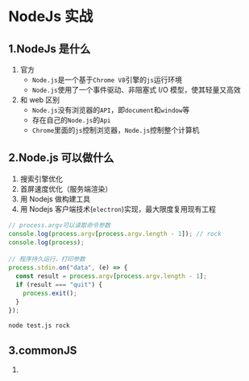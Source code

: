 # NodeJs 实战

## 1.NodeJs 是什么

1. 官方
   - `Node.js`是一个基于`Chrome V8`引擎的`js`运行环境
   - `Node.js`使用了一个事件驱动、非阻塞式 I/O 模型，使其轻量又高效
2. 和 web 区别
   - `Node.js`没有浏览器的`API`，即`document`和`window`等
   - 存在自己的`Node.js`的`Api`
   - `Chrome`里面的`js`控制浏览器，`Node.js`控制整个计算机

## 2.Node.js 可以做什么

1. 搜索引擎优化
2. 首屏速度优化（服务端渲染）
3. 用 Nodejs 做构建工具
4. 用 Nodejs 客户端技术(`electron`)实现，最大限度复用现有工程

```js
// process.argv可以读取命令参数
console.log(process.argv[process.argv.length - 1]); // rock
console.log(process);

// 程序持久运行，打印参数
process.stdin.on("data", (e) => {
  const result = process.argv[process.argv.length - 1];
  if (result === "quit") {
    process.exit();
  }
});
```

```shell
node test.js rock
```

## 3.commonJS

1. <Script/>标签加载脚本的弊端
   1. 脚本变多时，需要手动管理加载顺序
   2. 不同脚本之间的逻辑调用，需要通过全局变量的方式
   3. `NodeJS`没有`html`环境，无法写`<script/>`标签
2. 初始状态模块无导出，得到空对象，有值则为对象
   ```js
   // lib.js
   ```
   ```js
   // index.js
   var lib = require("./lib.js");
   console.log(lib); // {}
   ```
   ```js
   // lib.js
   exports.hello = "world";
   ```
   ```js
   var lib = require("./lib.js");
   console.log(lib); // { hello: 'world' }
   ```
3. `require`到的对象和`exports`导出的是同一个引用

   ```js
   // lib.js
   exports.hello = "world";

   setTimeout(() => {
     console.log(exports); // { hello: 'world', test: 'test' }
   }, 1000);
   ```

   ```js
   var lib = require("./lib.js");
   console.log(lib); // { hello: 'world' }
   lib.test = "test";
   ```

4. `module.exports`直接导出需要`require`的内容，会覆盖掉`export`变量本身

   ```js
   // lib.js
   exports.add = "add";
   module.exports = function test() {};
   setTimeout(() => {
     console.log(exports); // { add: 'add' }
   }, 1000);
   ```

   ```js
   // index.js
   var lib = require("./lib.js");
   console.log(lib); // [Function: test]
   console.log(lib.add); // undefined

   // .test挂载在了module.exports的函数上
   lib.test = "test";
   console.log(lib); // [Function: test] { test: 'test' }
   ```

## 4.npm

> Node.js 的包管理工具

1. 初始化一个 npm 包

```js
npm init
```

## 5.Node.js 内置模块

1. Node.js 内置模块流程

- ![Node.js内置模块](https://github.com/bearnew/picture/blob/master/markdown_v2/2021/nodeJS%E5%AE%9E%E6%88%98/nodejs%E8%BF%90%E8%A1%8C%E6%B5%81%E7%A8%8B.PNG?raw=true)

2. `Node.js`的事件模块

```js
const EventEmitter = require("events").EventEmitter;

class GeekTime extends EventEmitter {
  constructor() {
    super();
    setInterval(() => {
      this.emit("newlesson", { price: Math.random() * 100 });
    }, 3000);
  }
}

const geektime = new GeekTime();

geektime.addListener("newlesson", (res) => {
  console.log("newlesson come", res);
  if (res.price < 50) {
    console.log("cheap!");
  }
});
```

## 5.Node.js 的非阻塞 I/O

1. I/O 即`Input/Output`，即系统的输入/输出
2. 阻塞 I/O 和非阻塞 I/O 的区别在于系统接收输入再到输出期间，能不能接收其他输入
3. `glob`获取文件

```js
const glob = require("glob");

// 阻塞I/O
var result = glob.sync(__dirname + "/**/*");
// 非阻塞I/O
glob(__dirname + "/**/*", function (err, res) {
  result = res;
});
```

## 6.Node.js 事件循环

1. Node.js 事件循环
   - ![Node.js内置模块](https://github.com/bearnew/picture/blob/master/markdown_v2/2021/nodeJS%E5%AE%9E%E6%88%98/nodejs%E8%BF%90%E8%A1%8C%E6%B5%81%E7%A8%8B.PNG?raw=true)

## 7.HTTP

1. 一次网页请求，包含 2 次`HTTP`包交换

   - 浏览器向`HTTP`服务器发送请求`HTTP`包
   - `HTTP`服务器向浏览器返回`HTTP`包

2. HTTP 服务器作用
   - 解析进来的`HTTP`请求报文
   - 返回对应的`HTTP`返回报文

## 8.RPC 调用

1. `Remote Procedure Call`（远程过程调用）
2. 和`Ajax`有什么相同点

   - 都是两个计算机之间的网络通信
   - 需要双方约定一个数据格式

3. 和`Ajax`有什么不同点
   - 不一定使用`DNS`作为寻址服务
   - 应用层协议一般不使用`HTTP`
   - 使用基于`TCP`或`UDP`协议
4. `RPC`调用

   - 寻址/负载均衡
     - `Ajax`: 使用`DNS`进行寻址
     - `RPC`：使用特定服务进行寻址
   - `TCP`通信
     - 单工通信（永远只有一端给另一端发数据）
     - 半双工通信（同一时间只有一端给另一端发包）
     - 全双工通信（两端可以同时发包）
   - 二进制协议
     - 更小的数据包体积
     - 更快的编解码速率

5. `net`

- 全双工通信通道的搭建
  - 关键在于应用层协议需要有标记包号的字段
  - 处理以下情况，需要有标记包长的字段
    - 粘包
    - 不完整包
  - 错误处理
- server 端

  ```js
  const net = require("net");
  const server = net.createServer((socket) => {
    socket.on("data", (buffer) => {
      const id = buffer.readInt16BE();
      buffer.write(Buffer.from(data[id]));

      console.log(buffer, buffer.toString());
    });
  });

  server.listen(4000);

  const data = {
    1: "test-1",
    2: "test-2",
    3: "test-3",
    4: "test-4",
    5: "test-5",
    6: "test-6",
    7: "test-7",
    8: "test-8",
    9: "test-9",
  };

  const buffer = Buffer.alloc(4);
  buffer.writeInt16BE(data[Math.random()]);
  ```

- client 端

  ```js
  const net = require("net");
  const socket = new net.Scocket({});

  socket.connect({
    host: "127.0.0.1",
    port: 4000,
  });

  socket.write("hello world");
  ```

## 9.vm 模块

1. `vm`可以使用 v8 的`Virtual Machine contexts`动态地编译和执行代码，而代码的执行上下文是与当前进程隔离的，但是这里的隔离并不是绝对的安全，不完全等同浏览器的沙箱环境。
2. `vm`渲染模板字符串

```js
const result = `<h2>${user.name}</h2>`;
const vm = require("vm");

const templateMap = {
  templateA: `<h2>${include("templateB")}</h2>`,
  templateB: fs.readFilesync("templateB"),
};

const html = vm.runInNewContext(`${escape(result)}`, {
  user: { name: "test" },
  escape: function (markup) {
    if (!markup) return "";
    return String(html)
      .replace(/&(?!\w+;)/g, "&amp;")
      .replace(/</g, "&lt;")
      .replace(/>/g, "&gt;")
      .replace(/"/g, "&quot;")
      .replace(/'/g, "&#039;"); // IE不支持&apos, (单引号)转义
  },
  include: function (name) {
    return templateMap(name);
  },
});
```

3. `easy-socket`用于`socket`连接

## 11.Node.js 性能分析工具

1. profile

```js
node --prof entry.js
```

2. chrome devtool

```js
node --inspect-brk entry.js
```

```js
// 浏览器中
chrome://inspect/#devices
```

3. `clinic.js`

- nodejs 运行分析图表工具

## 12.代码优化

1. 文件读取操作不要放在中间件中

```js
const buffer = fs.readFileSync(__dirname + "/source/index.html");
app.use(
  mount("/", async (ctx) => {
    ctx.status = 200;
    ctx.type = "html";
    ctx.body = buffer;
  })
);
```

2. 内存优化管理

- 内存泄漏
  ```js
  const leak = [];
  app.use(
    mount("/", async (ctx) => {
      ctx.body = html;
      // 一直push不释放
      leak.push(leak);
    })
  );
  ```
- `Node.js Buffer`的内存分配策略
  - `Buffer`对应`C++`的`char[]`数组
  - `new`一个`8kb`的空间，小于`8kb`的都会分配`8kb`的`buffer`,然后后续小的`buffer`都会在前面`8kb`里面分配空间，不足，再分配新的`8KB`的空间

3.

## 13.Node.js C++插件

1. 将计算量转移到 C++进行

- 收益：C++运算比`javaScript`更快的部分
- 成本：C++变量和 V8 变量的转换

## 14.多进程优化

1. 使用子进程

```js
// master.js
const cp = require("child_process");
const child_process = cp.fork(__dirname + "/child.js");

child_process.send("haha");
child_process.on("message", (str) => {
  console.log("parent", str);
});
```

```js
// child.js
process.on("message", (str) => {
  console.log("child", str);
  process.send("hehe");
});
```

2. 使用子线程

- `worker_threads`

3. `cluster`

   - 通过`os.cpus().length`获取`cpu`的核数
   - 需要余出一些`CPU`处理事件循环以及节省内存

4. 进程守护与管理

```js
if (cluster.isMaster) {
  // 监听是否是僵尸进程(心跳检测)
  for(let i = 0;i < 1;i++) {
    const worker = cluster.fork();
    let missedPing = 0;
    let timerId = setInterval(() => {
      worker.send('ping');
      missedPing++;

      if (missedPing >= 3) {
        // worker.exit(1);
        clearInterval(timerId)
        process.kill(worker.process.pid);
      }
    }, 3000)
    worker.on('message', msg => {
      if (msg === 'pong') }{
        missedPing--;
      }
    })
  }

  cluster.on("exit", () => {
    // 复活死掉的进程
    setTimeout(() => {
      cluster.fork();
    }, 5000);
  });
} else {
  process.on("uncaughtException", (err) => {
    console.error(err);
  });

  process.on('message', str => {
    if (str === 'ping') {
      process.send('pong');
    }
  })

  setInterval(() => {
    if (process.memoryUsage().rss > 734003200) {
      console.log("oom");
      // 内存泄漏，推出程序
      process.exit(1);
    }
  }, 5000);
}
```

## 15.架构优化

1. 动静分离

- 静态内容：`CDN` 分发，`HTTP` 缓存
- 动态内容：用大量的源站机器承载，结合反向代理进行负载均衡

  2.使用`nginx`输出静态页面
